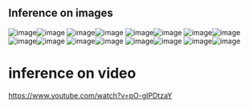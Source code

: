 
## Inference on images

![image](https://user-images.githubusercontent.com/45157166/147957317-d5b6fb2b-7833-4f7f-8b8e-9848d5bfec28.png)![image](https://user-images.githubusercontent.com/45157166/147957361-9a70322e-3f8b-4538-ad48-075dd303e319.png)
![image](https://user-images.githubusercontent.com/45157166/147957382-4d177372-b31b-4e10-b547-295ef405e6eb.png)![image](https://user-images.githubusercontent.com/45157166/147957397-bbcddc9e-c9d8-4621-b7d8-ec077a7361b3.png)
![image](https://user-images.githubusercontent.com/45157166/147957427-dafb66e4-da86-45a6-a6f9-a94de317ee24.png)![image](https://user-images.githubusercontent.com/45157166/147957447-1bbc17cd-586d-46fb-9669-6a488ea1af17.png)
![image](https://user-images.githubusercontent.com/45157166/147957483-d30109f0-a6e0-466d-b1a0-bbca55375b84.png)![image](https://user-images.githubusercontent.com/45157166/147957500-e6289fe0-47a0-4cce-8a94-bfc33f99033a.png)
![image](https://user-images.githubusercontent.com/45157166/147957522-83760410-0949-4c03-8885-335e9f3c098d.png)![image](https://user-images.githubusercontent.com/45157166/147957542-e116a762-cf18-4f8d-99dc-1a8a00e99b8e.png)
![image](https://user-images.githubusercontent.com/45157166/147957563-a7090ccd-4f8f-4578-869b-2818e777d883.png)![image](https://user-images.githubusercontent.com/45157166/147957581-8c6bb5d4-fd73-4daa-8a1c-9f11e60c6044.png)
![image](https://user-images.githubusercontent.com/45157166/147957606-3d09130c-e3b7-4e2b-8555-6e0c85628fa2.png)![image](https://user-images.githubusercontent.com/45157166/147957619-34a8e20b-e77d-4a9d-9b93-00d7799171f0.png)
![image](https://user-images.githubusercontent.com/45157166/147957646-9753dd32-6a72-43cf-9fb7-1bc74b51fe12.png)![image](https://user-images.githubusercontent.com/45157166/147957662-5c6f6138-b721-4fff-b115-f817cd6f74a2.png)


# inference on video

https://www.youtube.com/watch?v=pO-gIPDtzaY







